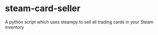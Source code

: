 # steam-card-seller
A python script which uses steampy to sell all trading cards in your Steam inventory
